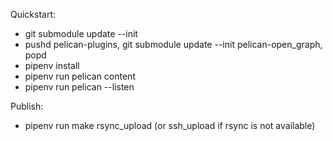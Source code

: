 Quickstart:
- git submodule update --init
- pushd pelican-plugins, git submodule update --init pelican-open_graph, popd
- pipenv install
- pipenv run pelican content
- pipenv run pelican --listen

Publish:
- pipenv run make rsync_upload (or ssh_upload if rsync is not available)
